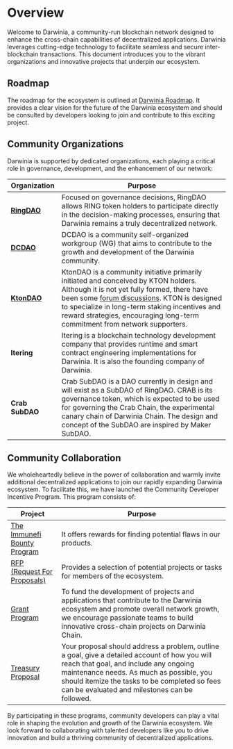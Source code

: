 # Overview

Welcome to Darwinia, a community-run blockchain network designed to enhance the cross-chain capabilities of decentralized applications. Darwinia leverages cutting-edge technology to facilitate seamless and secure inter-blockchain transactions. This document introduces you to the vibrant organizations and innovative projects that underpin our ecosystem.

## Roadmap

The roadmap for the ecosystem is outlined at [Darwinia Roadmap](https://itering.notion.site/9617e154ec884b07a7cee9a056374e42?v=0c3e4d9f257646c486a32a0425ee3a93). It provides a clear vision for the future of the Darwinia ecosystem and should be consulted by developers looking to join and contribute to this exciting project.


## Community Organizations

Darwinia is supported by dedicated organizations, each playing a critical role in governance, development, and the enhancement of our network:

| Organization | Purpose |
| --- | --- |
| [**RingDAO**](./orgs/ringdao.md) | Focused on governance decisions, RingDAO allows RING token holders to participate directly in the decision-making processes, ensuring that Darwinia remains a truly decentralized network. |
| [**DCDAO**](./orgs/dcdao.md) | DCDAO is a community self-organized workgroup (WG) that aims to contribute to the growth and development of the Darwinia community. |
| [**KtonDAO**](./orgs/ktondao.md) | KtonDAO is a community initiative primarily initiated and conceived by KTON holders. Although it is not yet fully formed, there have been some [forum discussions](https://github.com/orgs/dcdao/discussions/32). KTON is designed to specialize in long-term staking incentives and reward strategies, encouraging long-term commitment from network supporters. |
| **Itering** | Itering is a blockchain technology development company that provides runtime and smart contract engineering implementations for Darwinia. It is also the founding company of Darwinia. |
| **Crab SubDAO** | Crab SubDAO is a DAO currently in design and will exist as a SubDAO of RingDAO. CRAB is its governance token, which is expected to be used for governing the Crab Chain, the experimental canary chain of Darwinia Chain. The design and concept of the SubDAO are inspired by Maker SubDAO. |

## Community Collaboration

We wholeheartedly believe in the power of collaboration and warmly invite additional decentralized applications to join our rapidly expanding Darwinia ecosystem. To facilitate this, we have launched the Community Developer Incentive Program. This program consists of:

| Project | Purpose |
| --- | --- |
| [The Immunefi Bounty Program](https://immunefi.com/bounty/darwinia/) | It offers rewards for finding potential flaws in our products. |
| [RFP (Request For Proposals)](https://github.com/darwinia-network/collaboration/issues) | Provides a selection of potential projects or tasks for members of the ecosystem. |
| [Grant Program](https://github.com/darwinia-network/collaboration/blob/master/grant/README.md) | To fund the development of projects and applications that contribute to the Darwinia ecosystem and promote overall network growth, we encourage passionate teams to build innovative cross-chain projects on Darwinia Chain. |
| [Treasury Proposal](https://github.com/darwinia-network/collaboration/blob/master/treasury/README.md) | Your proposal should address a problem, outline a goal, give a detailed account of how you will reach that goal, and include any ongoing maintenance needs. As much as possible, you should itemize the tasks to be completed so fees can be evaluated and milestones can be followed. |

By participating in these programs, community developers can play a vital role in shaping the evolution and growth of the Darwinia ecosystem. We look forward to collaborating with talented developers like you to drive innovation and build a thriving community of decentralized applications.